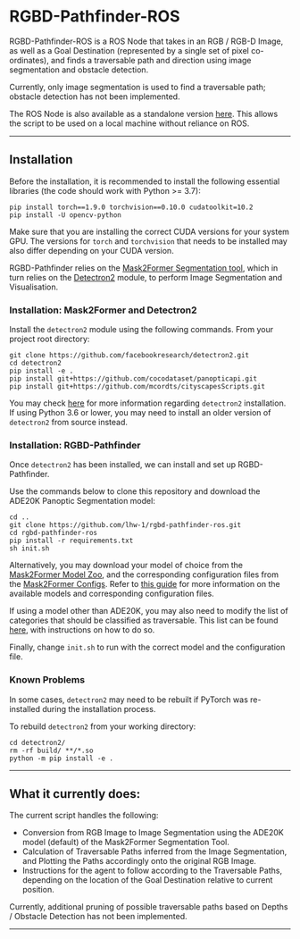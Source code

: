 # RGBD-Pathfinder-ROS

RGBD-Pathfinder-ROS is a ROS Node that takes in an RGB / RGB-D Image, as well as a Goal Destination (represented by a single set of pixel co-ordinates), and finds a traversable path and direction using image segmentation and obstacle detection.

Currently, only image segmentation is used to find a traversable path; obstacle detection has not been implemented.

The ROS Node is also available as a standalone version [here](https://github.com/lhw-1/rgbd-pathfinder). This allows the script to be used on a local machine without reliance on ROS.

---

## Installation

Before the installation, it is recommended to install the following essential libraries (the code should work with Python >= 3.7):

```
pip install torch==1.9.0 torchvision==0.10.0 cudatoolkit=10.2
pip install -U opencv-python
```

Make sure that you are installing the correct CUDA versions for your system GPU. The versions for `torch` and `torchvision` that needs to be installed may also differ depending on your CUDA version.

RGBD-Pathfinder relies on the [Mask2Former Segmentation tool](https://github.com/facebookresearch/Mask2Former), which in turn relies on the [Detectron2](https://github.com/facebookresearch/detectron2) module, to perform Image Segmentation and Visualisation. 

### Installation: Mask2Former and Detectron2

Install the `detectron2` module using the following commands. From your project root directory:

```
git clone https://github.com/facebookresearch/detectron2.git
cd detectron2
pip install -e .
pip install git+https://github.com/cocodataset/panopticapi.git
pip install git+https://github.com/mcordts/cityscapesScripts.git
```

You may check [here](https://detectron2.readthedocs.io/en/latest/tutorials/install.html) for more information regarding `detectron2` installation. If using Python 3.6 or lower, you may need to install an older version of `detectron2` from source instead.

### Installation: RGBD-Pathfinder

Once `detectron2` has been installed, we can install and set up RGBD-Pathfinder.

Use the commands below to clone this repository and download the ADE20K Panoptic Segmentation model:

```
cd ..
git clone https://github.com/lhw-1/rgbd-pathfinder-ros.git
cd rgbd-pathfinder-ros
pip install -r requirements.txt
sh init.sh

```

Alternatively, you may download your model of choice from the [Mask2Former Model Zoo](https://github.com/facebookresearch/Mask2Former/blob/main/MODEL_ZOO.md), and the corresponding configuration files from the [Mask2Former Configs](https://github.com/facebookresearch/Mask2Former/tree/main/configs). Refer to [this guide](https://github.com/facebookresearch/Mask2Former/blob/main/GETTING_STARTED.md) for more information on the available models and corresponding configuration files. 

If using a model other than ADE20K, you may also need to modify the list of categories that should be classified as traversable. This list can be found [here](https://github.com/lhw-1/rgbd-pathfinder/blob/main/src/standalone/traversable.py), with instructions on how to do so.

Finally, change `init.sh` to run with the correct model and the configuration file.

### Known Problems

In some cases, `detectron2` may need to be rebuilt if PyTorch was re-installed during the installation process.

To rebuild `detectron2` from your working directory:

```
cd detectron2/
rm -rf build/ **/*.so
python -m pip install -e .
```

---

## What it currently does:

The current script handles the following:
- Conversion from RGB Image to Image Segmentation using the ADE20K model (default) of the Mask2Former Segmentation Tool.
- Calculation of Traversable Paths inferred from the Image Segmentation, and Plotting the Paths accordingly onto the original RGB Image.
- Instructions for the agent to follow according to the Traversable Paths, depending on the location of the Goal Destination relative to current position.

Currently, additional pruning of possible traversable paths based on Depths / Obstacle Detection has not been implemented.

---
